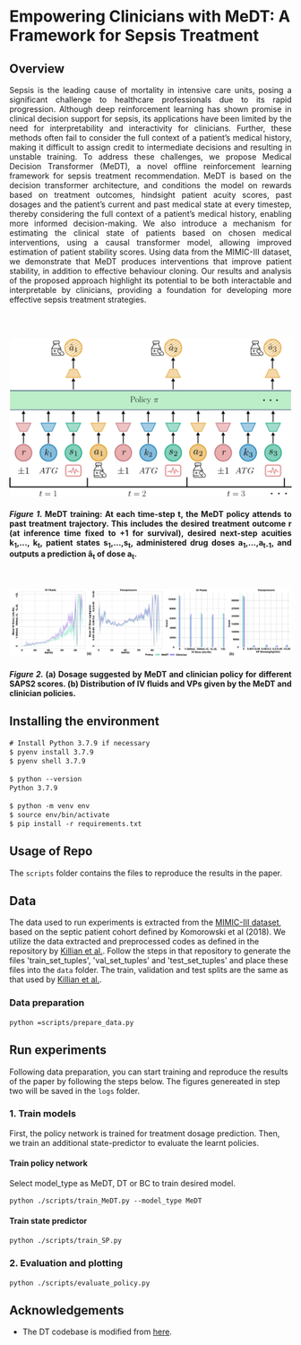 # Empowering Clinicians with MeDT: A Framework for Sepsis Treatment

## Overview

<p align="justify">
Sepsis is the leading cause of mortality in intensive care units, posing a significant challenge to healthcare professionals due to its rapid progression. Although deep reinforcement learning has shown promise in clinical decision support for sepsis, its applications have been limited by the need for interpretability and interactivity for clinicians. Further, these methods often fail to consider the full context of a patient’s medical history, making it difficult to assign credit to intermediate decisions and resulting in unstable training. To address these challenges,
we propose Medical Decision Transformer (MeDT), a novel offline reinforcement learning framework for sepsis treatment recommendation. MeDT is based on the decision transformer architecture, and conditions the model on rewards based on treatment outcomes, hindsight patient acuity scores, past dosages and the patient’s current and past medical state at every timestep, thereby considering the full context of a patient’s medical history, enabling more informed decision-making. We also introduce a mechanism for estimating the clinical state of patients based on
chosen medical interventions, using a causal transformer model, allowing improved estimation of patient stability scores. Using data from the MIMIC-III dataset, we demonstrate that MeDT produces interventions that improve patient stability, in addition to effective behaviour cloning. Our results and analysis of the proposed approach highlight its potential to be both interactable and interpretable by clinicians, providing a foundation for developing more effective sepsis treatment strategies.</p>

<br>
<center>


<br>
<p align="center">
<img src="assets/meDT_train.png" width="600" />
</p>

<h4 align="justify"><i>Figure 1. </i>MeDT training: At each time-step t, the MeDT policy attends to past treatment trajectory. This includes the desired treatment outcome r (at inference time fixed to +1 for survival), desired next-step acuities k<sub>1</sub>,..., k<sub>t</sub>, patient states s<sub>1</sub>,...,s<sub>t</sub>, administered drug doses a<sub>1</sub>,...,a<sub>t-1</sub>, and outputs a prediction a&#770<sub>t</sub> of dose a<sub>t</sub>.</h4>

<br>
<p align="center">
<img src="assets/clinVmedt.png" width="800" />
</p>

<h4 align="justify"><i>Figure 2. </i>(a) Dosage suggested by MeDT and clinician policy for different SAPS2 scores. (b) Distribution of IV fluids and VPs given by the MeDT and clinician policies.
</center>


## Installing the environment

    # Install Python 3.7.9 if necessary
    $ pyenv install 3.7.9
    $ pyenv shell 3.7.9
    
    $ python --version
    Python 3.7.9
    
    $ python -m venv env
    $ source env/bin/activate
    $ pip install -r requirements.txt


## Usage of Repo
The `scripts` folder contains the files to reproduce the results in the paper.

## Data

The data used to run experiments is extracted from the [MIMIC-III dataset](https://physionet.org/content/mimiciii/1.4/), based on the septic patient cohort defined by Komorowski et al (2018). We utilize the data extracted and preprocessed codes as defined in the repository by [Killian et al.](https://github.com/MLforHealth/rl_representations). Follow the steps in that repository to generate the files 'train_set_tuples', 'val_set_tuples' and 'test_set_tuples' and place these files into the `data` folder. The train, validation and test splits are the same as that used by [Killian et al.](https://github.com/MLforHealth/rl_representations).


### Data preparation

```
python =scripts/prepare_data.py
```

## Run experiments

Following data preparation, you can start training and reproduce the results of the paper by following the steps below. The figures genereated in step two will be saved in the `logs` folder.


### 1. Train models
First, the policy network is trained for treatment dosage prediction. Then, we train an additional state-predictor to evaluate the learnt policies.
#### Train policy network
Select model_type as MeDT, DT or BC to train desired model.
```
python ./scripts/train_MeDT.py --model_type MeDT
```

#### Train state predictor
```
python ./scripts/train_SP.py
```

### 2. Evaluation and plotting

```
python ./scripts/evaluate_policy.py
```


## Acknowledgements

* The DT codebase is modified from [here](https://github.com/kzl/decision-transformer/tree/master/atari/mingpt).